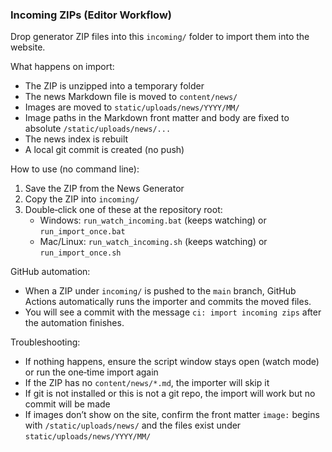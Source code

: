 ### Incoming ZIPs (Editor Workflow)

Drop generator ZIP files into this `incoming/` folder to import them into the website.

What happens on import:
- The ZIP is unzipped into a temporary folder
- The news Markdown file is moved to `content/news/`
- Images are moved to `static/uploads/news/YYYY/MM/`
- Image paths in the Markdown front matter and body are fixed to absolute `/static/uploads/news/...`
- The news index is rebuilt
- A local git commit is created (no push)

How to use (no command line):
1. Save the ZIP from the News Generator
2. Copy the ZIP into `incoming/`
3. Double‑click one of these at the repository root:
   - Windows: `run_watch_incoming.bat` (keeps watching) or `run_import_once.bat`
   - Mac/Linux: `run_watch_incoming.sh` (keeps watching) or `run_import_once.sh`

GitHub automation:
- When a ZIP under `incoming/` is pushed to the `main` branch, GitHub Actions automatically runs the importer and commits the moved files.
- You will see a commit with the message `ci: import incoming zips` after the automation finishes.

Troubleshooting:
- If nothing happens, ensure the script window stays open (watch mode) or run the one‑time import again
- If the ZIP has no `content/news/*.md`, the importer will skip it
- If git is not installed or this is not a git repo, the import will work but no commit will be made
- If images don’t show on the site, confirm the front matter `image:` begins with `/static/uploads/news/` and the files exist under `static/uploads/news/YYYY/MM/`


